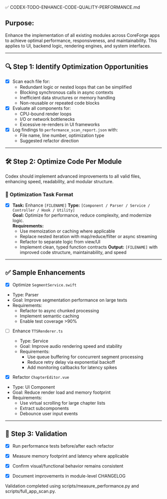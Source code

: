 ✅ CODEX-TODO-ENHANCE-CODE-QUALITY-PERFORMANCE.md

## Purpose:
Enhance the implementation of all existing modules across CoreForge apps to achieve optimal performance, responsiveness, and maintainability. This applies to UI, backend logic, rendering engines, and system interfaces.

---

## 🔍 Step 1: Identify Optimization Opportunities

- [x] Scan each file for:
  - Redundant logic or nested loops that can be simplified
  - Blocking synchronous calls in async contexts
  - Inefficient data structures or memory handling
  - Non-reusable or repeated code blocks
- [x] Evaluate all components for:
  - CPU-bound render loops
  - I/O or network bottlenecks
  - Excessive re-renders in UI frameworks
- [x] Log findings to `performance_scan_report.json` with:
  - File name, line number, optimization type
  - Suggested refactor direction

---

## 🛠 Step 2: Optimize Code Per Module

Codex should implement advanced improvements to all valid files, enhancing speed, readability, and modular structure.

### 🔧 Optimization Task Format

- [x] **Task:** Enhance `[FILENAME]`
  **Type:** `[Component / Parser / Service / Controller / Hook / Utility]`  
  **Goal:** Optimize for performance, reduce complexity, and modernize logic.  
  **Requirements:**
    - Use memoization or caching where applicable
    - Replace nested iteration with map/reduce/filter or async streaming
    - Refactor to separate logic from view/UI
    - Implement clean, typed function contracts
  **Output:** `[FILENAME]` with improved code structure, maintainability, and speed

---

## ✅ Sample Enhancements

 - [x] Optimize `SegmentService.swift`
  - Type: Parser
  - Goal: Improve segmentation performance on large texts
  - Requirements:
    - Refactor to async chunked processing
    - Implement semantic caching
    - Enable test coverage >90%

- [ ] Enhance `TTSRenderer.ts`
  - Type: Service
  - Goal: Improve audio rendering speed and stability
  - Requirements:
    - Use queue buffering for concurrent segment processing
    - Reduce retry delay via exponential backoff
    - Add monitoring callbacks for latency spikes

 - [x] Refactor `ChapterEditor.vue`
  - Type: UI Component
  - Goal: Reduce render load and memory footprint
  - Requirements:
    - Use virtual scrolling for large chapter lists
    - Extract subcomponents
    - Debounce user input events

---

## 🧪 Step 3: Validation

- [x] Run performance tests before/after each refactor
- [x] Measure memory footprint and latency where applicable
- [x] Confirm visual/functional behavior remains consistent
- [x] Document improvements in module-level CHANGELOG


Validation completed using scripts/measure_performance.py and scripts/full_app_scan.py.
